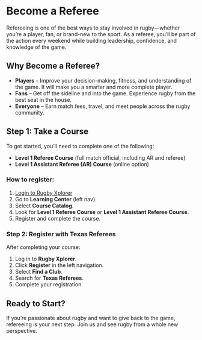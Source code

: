 # Become a Referee

Refereeing is one of the best ways to stay involved in rugby—whether you’re a player, fan, or brand-new to the sport. As a referee, you’ll be part of the action every weekend while building leadership, confidence, and knowledge of the game.  

## Why Become a Referee?

- **Players** – Improve your decision-making, fitness, and understanding of the game. It will make you a smarter and more complete player.  
- **Fans** – Get off the sideline and into the game. Experience rugby from the best seat in the house.  
- **Everyone** – Earn match fees, travel, and meet people across the rugby community.  

## Step 1: Take a Course

To get started, you’ll need to complete one of the following:  

- **Level 1 Referee Course** (full match official, including AR and referee)  
- **Level 1 Assistant Referee (AR) Course** (online option)  

### How to register:  
1. [Login to Rugby Xplorer](https://auth.rugbyxplorer.com.au/login?clientId=portal&codeChallenge=&redirectPath=%2Fdashboard)  
2. Go to **Learning Center** (left nav).  
3. Select **Course Catalog**.  
4. Look for **Level 1 Referee Course** or **Level 1 Assistant Referee Course**.  
5. Register and complete the course.  

### Step 2: Register with Texas Referees

After completing your course:  
1. Log in to **Rugby Xplorer**.  
2. Click **Register** in the left navigation.  
3. Select **Find a Club**.  
4. Search for **Texas Referees**.  
5. Complete your registration.  

## Ready to Start?

If you’re passionate about rugby and want to give back to the game, refereeing is your next step. Join us and see rugby from a whole new perspective.  
